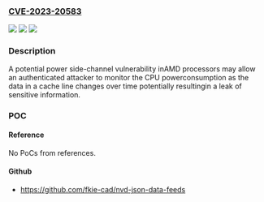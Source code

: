 ### [CVE-2023-20583](https://cve.mitre.org/cgi-bin/cvename.cgi?name=CVE-2023-20583)
![](https://img.shields.io/static/v1?label=Product&message=Processors&color=blue)
![](https://img.shields.io/static/v1?label=Version&message=%3D%20Various%20%20&color=brighgreen)
![](https://img.shields.io/static/v1?label=Vulnerability&message=n%2Fa&color=brighgreen)

### Description

A potential power side-channel vulnerability inAMD processors may allow an authenticated attacker to monitor the CPU powerconsumption as the data in a cache line changes over time potentially resultingin a leak of sensitive information.

### POC

#### Reference
No PoCs from references.

#### Github
- https://github.com/fkie-cad/nvd-json-data-feeds


